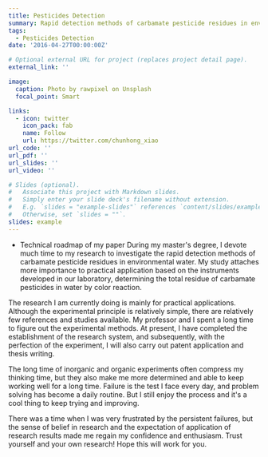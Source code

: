 ```yaml
---
title: Pesticides Detection
summary: Rapid detection methods of carbamate pesticide residues in environmental water
tags:
  - Pesticides Detection
date: '2016-04-27T00:00:00Z'

# Optional external URL for project (replaces project detail page).
external_link: ''

image:
  caption: Photo by rawpixel on Unsplash
  focal_point: Smart

links:
  - icon: twitter
    icon_pack: fab
    name: Follow
    url: https://twitter.com/chunhong_xiao
url_code: ''
url_pdf: ''
url_slides: ''
url_video: ''

# Slides (optional).
#   Associate this project with Markdown slides.
#   Simply enter your slide deck's filename without extension.
#   E.g. `slides = "example-slides"` references `content/slides/example-slides.md`.
#   Otherwise, set `slides = ""`.
slides: example
---
```

* Technical roadmap of my paper
During my master's degree, I devote much time to my research to investigate the rapid detection methods of carbamate pesticide residues in environmental water. My study attaches more importance to practical application based on the instruments developed in our laboratory, determining the total residue of carbamate pesticides in water by color reaction.

The research I am currently doing is mainly for practical applications. Although the experimental principle is relatively simple, there are relatively few references and studies available. My professor and I spent a long time to figure out the experimental methods. At present, I have completed the establishment of the research system, and subsequently, with the perfection of the experiment, I will also carry out patent application and thesis writing.

The long time of inorganic and organic experiments often compress my thinking time, but they also make me more determined and able to keep working well for a long time. Failure is the test I face every day, and problem solving has become a daily routine. But I still enjoy the process and it's a cool thing to keep trying and improving.

There was a time when I was very frustrated by the persistent failures, but the sense of belief in research and the expectation of application of research results made me regain my confidence and enthusiasm. Trust yourself and your own research! Hope this will work for you.